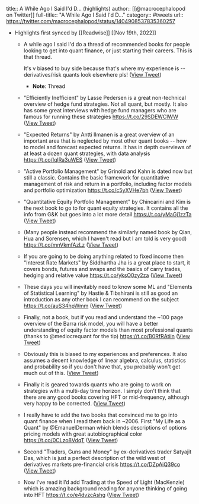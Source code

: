 title:: A While Ago I Said I'd D... (highlights)
author:: [[@macrocephalopod on Twitter]]
full-title:: "A While Ago I Said I'd D..."
category:: #tweets
url:: https://twitter.com/macrocephalopod/status/1404908537835360257

- Highlights first synced by [[Readwise]] [[Nov 19th, 2022]]
	- A while ago I said I'd do a thread of recommended books for people looking to get into quant finance, or just starting their careers. This is that thread.
	  
	  It's v biased to buy side because that's where my experience is -- derivatives/risk quants look elsewhere pls! ([View Tweet](https://twitter.com/macrocephalopod/status/1404908537835360257))
		- **Note**: Thread
	- "Efficiently Inefficient" by Lasse Pedersen is a great non-technical overview of hedge fund strategies. Not all quant, but mostly. It also has some great interviews with hedge fund managers who are famous for running these strategies https://t.co/29SDEWClWW ([View Tweet](https://twitter.com/macrocephalopod/status/1404908539215241217))
	- "Expected Returns" by Antti Ilmanen is a great overview of an important area that is neglected by most other quant books -- how to model and forecast expected returns. It has in depth overviews of at least a dozen quant strategies, with data analysis https://t.co/IqlRa3uWES ([View Tweet](https://twitter.com/macrocephalopod/status/1404908540993675273))
	- "Active Portfolio Management" by Grinold and Kahn is dated now but still a classic. Contains the basic framework for quantitative management of risk and return in a portfolio, including factor models and portfolio optimization https://t.co/c5yXVHe7bh ([View Tweet](https://twitter.com/macrocephalopod/status/1404908542537211904))
	- "Quantitative Equity Portfolio Management" by Chincarini and Kim is the next book to go to for quant equity strategies. It contains all the info from G&K but goes into a lot more detail https://t.co/yMaGj1zzTa ([View Tweet](https://twitter.com/macrocephalopod/status/1404908544156176384))
	- (Many people instead recommend the similarly named book by Qian, Hua and Sorensen, which I haven't read but I am told is very good) https://t.co/mnVkmfAzLz ([View Tweet](https://twitter.com/macrocephalopod/status/1404908545670369281))
	- If you are going to be doing anything related to fixed income then "Interest Rate Markets" by Siddhartha Jha is a great place to start, it covers bonds, futures and swaps and the basics of carry trades, hedging and relative value https://t.co/yksO0zy2za ([View Tweet](https://twitter.com/macrocephalopod/status/1404908547226411014))
	- These days you will inevitably need to know some ML and "Elements of Statistical Learning" by Hastie & Tibshirani is still as good an introduction as any other book I can recommend on the subject https://t.co/auS34hpWmm ([View Tweet](https://twitter.com/macrocephalopod/status/1404908548862140418))
	- Finally, not a book, but if you read and understand the ~100 page overview of the Barra risk model, you will have a better understanding of equity factor models than most professional quants (thanks to @mediocrequant for the tip) https://t.co/B0RfRAtiin ([View Tweet](https://twitter.com/macrocephalopod/status/1404908550334320644))
	- Obviously this is biased to my experiences and preferences. It also assumes a decent knowledge of linear algebra, calculus, statistics and probability so if you don't have that, you probably won't get much out of this. ([View Tweet](https://twitter.com/macrocephalopod/status/1404908872268193800))
	- Finally it is geared towards quants who are going to work on strategies with a multi-day time horizon. I simply don't think that there are any good books covering HFT or mid-frequency, although very happy to be corrected. ([View Tweet](https://twitter.com/macrocephalopod/status/1404909164078510085))
	- I really have to add the two books that convinced me to go into quant finance when I read them back in ~2006. First "My Life as a Quant" by @EmanuelDerman which blends descriptions of options pricing models with great autobiographical color https://t.co/0CLzo8VdqT ([View Tweet](https://twitter.com/macrocephalopod/status/1404916761967857670))
	- Second "Traders, Guns and Money" by ex-derivatives trader Satyajit Das, which is just a perfect description of the wild west of derivatives markets pre-financial crisis https://t.co/DZpAiQ39co ([View Tweet](https://twitter.com/macrocephalopod/status/1404917203334578191))
	- Now I’ve read it I’d add Trading at the Speed of Light (MacKenzie) which is amazing background reading for anyone thinking of going into HFT  https://t.co/e4dvzcAshg ([View Tweet](https://twitter.com/macrocephalopod/status/1431149459287724032))